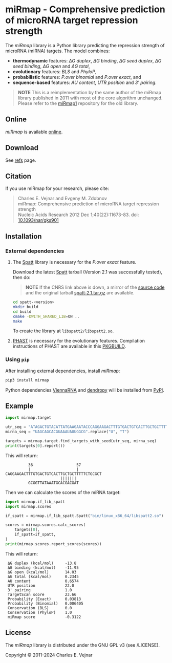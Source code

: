 # miRmap - Comprehensive prediction of microRNA target repression strength

The *miRmap* library is a Python library predicting the repression strength of microRNA (miRNA) targets. The model combines:

 - **thermodynamic** features: *ΔG duplex*, *ΔG binding*, *ΔG seed duplex*, *ΔG seed binding*, *ΔG open* and *ΔG total*,
 - **evolutionary** features: *BLS* and *PhyloP*,
 - **probabilistic** features: *P.over binomial* and *P.over exact*, and
 - **sequence-based** features: *AU content*, *UTR position* and *3' pairing*.

> **NOTE** This is a reimplementation by the same author of the miRmap library published in 2011 with most of the core algorithm unchanged. Please refer to the [miRmap1](https://git.sr.ht/~vejnar/miRmap1) repository for the old library.

## Online

*miRmap* is available [online](https://mirmap.ezlab.org).

## Download

See [refs](https://git.sr.ht/~vejnar/miRmap/refs) page.

## Citation

If you use miRmap for your research, please cite:

> Charles E. Vejnar and Evgeny M. Zdobnov<br>
> miRmap: Comprehensive prediction of microRNA target repression strength<br>
> Nucleic Acids Research 2012 Dec 1;40(22):11673-83. doi: [10.1093/nar/gks901](https://doi.org/10.1093/nar/gks901)

## Installation

### External dependencies

1. The [Spatt](https://nuel.perso.math.cnrs.fr/spatt) library is necessary for the *P.over exact* feature.

    Download the latest [Spatt](https://nuel.perso.math.cnrs.fr/spatt) tarball (Version 2.1 was successfully tested), then do:

    > **NOTE** If the CNRS link above is down, a mirror of the [source code](https://github.com/vejnar/spatt) and the original tarball [spatt-2.1.tar.gz](https://github.com/vejnar/spatt/raw/refs/heads/main/tar/spatt-2.1.tar.gz) are available.

    ```bash
    cd spatt-<version>
    mkdir build
    cd build
    cmake -DWITH_SHARED_LIB=ON ..
    make
    ```

    To create the library at `libspatt2/libspatt2.so`.

2. [PHAST](http://compgen.bscb.cornell.edu/phast) is necessary for the evolutionary features. Compilation instructions of PHAST are available in this [PKGBUILD](https://aur.archlinux.org/cgit/aur.git/tree/PKGBUILD?h=phast).

### Using `pip`

After installing external dependencies, install *miRmap*:
```bash
pip3 install mirmap
```

Python dependencies [ViennaRNA](https://pypi.org/project/ViennaRNA) and [dendropy](https://pypi.org/project/DendroPy) will be installed from [PyPI](https://pypi.org/).

## Example

```python
import mirmap.target

utr_seq = "ATAGACTGTACATTATGAAGAATACCCAGGAAGACTTTGTGACTGTCACTTGCTGCTTTTTCTGCGCTTCAGTAACAAGT"
mirna_seq = "UAGCAGCACGUAAAUAUUGGCG".replace("U", "T")

targets = mirmap.target.find_targets_with_seed(utr_seq, mirna_seq)
print(targets[0].report())
``````
This will return:
```
          36                   57
          |                    |
CAGGAAGACTTTGTGACTGTCACTTGCTGCTTTTTCTGCGCT
                        |||||||
          GCGGTTATAAATGCACGACGAT
```
Then we can calculate the scores of the miRNA target:
```python
import mirmap.if_lib_spatt
import mirmap.scores

if_spatt = mirmap.if_lib_spatt.Spatt("bin/linux_x86_64/libspatt2.so")

scores = mirmap.scores.calc_scores(
    targets[0],
    if_spatt=if_spatt,
)
print(mirmap.scores.report_scores(scores))
```
This will return:
```
 ΔG duplex (kcal/mol)     -13.8
 ΔG binding (kcal/mol)    -11.95
 ΔG open (kcal/mol)       14.03
 ΔG total (kcal/mol)      0.2345
 AU content               0.6574
 UTR position             22.0
 3' pairing               1.0
 TargetScan score         23.66
 Probability (Exact)      0.03813
 Probability (Binomial)   0.006405
 Conservation (BLS)       0.0
 Conservation (PhyloP)    1.0
 miRmap score             -0.3122
```

## License

The *miRmap* library is distributed under the GNU GPL v3 (see /LICENSE).

Copyright © 2011-2024 Charles E. Vejnar
